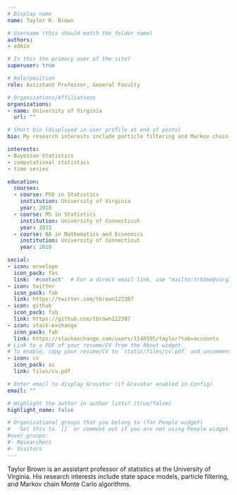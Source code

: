 ```yaml
---
# Display name
name: Taylor R. Brown

# Username (this should match the folder name)
authors:
- admin

# Is this the primary user of the site?
superuser: true

# Role/position
role: Assistant Professor, General Faculty

# Organizations/Affiliations
organizations:
- name: University of Virginia
  url: ""

# Short bio (displayed in user profile at end of posts)
bio: My research interests include particle filtering and Markov chain Monte Carlo algorithms.

interests:
- Bayesian Statistics
- computational statistics
- time series

education:
  courses:
  - course: PhD in Statistics
    institution: University of Virginia
    year: 2018
  - course: MS in Statistics
    institution: University of Connecticut
    year: 2013
  - course: BA in Mathematics and Economics
    institution: University of Connecticut
    year: 2010

social:
- icon: envelope
  icon_pack: fas
  link: '#contact'  # For a direct email link, use "mailto:trb5me@virginia.edu".
- icon: twitter
  icon_pack: fab
  link: https://twitter.com/tbrown122387
- icon: github
  icon_pack: fab
  link: https://github.com/tbrown122387
- icon: stack-exchange
  icon_pack: fab
  link: https://stackexchange.com/users/1148595/taylor?tab=accounts
# Link to a PDF of your resume/CV from the About widget.
# To enable, copy your resume/CV to `static/files/cv.pdf` and uncomment the lines below.  
- icon: cv
  icon_pack: ai
  link: files/cv.pdf

# Enter email to display Gravatar (if Gravatar enabled in Config)
email: ""

# Highlight the author in author lists? (true/false)
highlight_name: false

# Organizational groups that you belong to (for People widget)
#   Set this to `[]` or comment out if you are not using People widget.
#user_groups:
#- Researchers
#- Visitors
---
```


Taylor Brown is an assistant professor of statistics at the University of Virginia. His research interests include state space models, particle filtering, and Markov chain Monte Carlo algorithms. 

